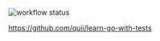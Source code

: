 ![workflow status](https://github.com/tobidalhof/learn-go-with-tests/actions/workflows/ci.yml/badge.svg)

https://github.com/quii/learn-go-with-tests
